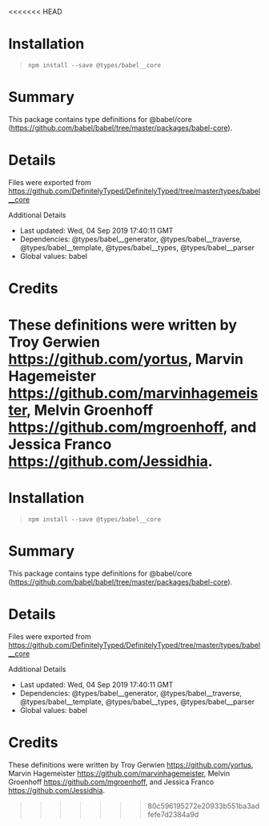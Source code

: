 <<<<<<< HEAD
# Installation
> `npm install --save @types/babel__core`

# Summary
This package contains type definitions for @babel/core (https://github.com/babel/babel/tree/master/packages/babel-core).

# Details
Files were exported from https://github.com/DefinitelyTyped/DefinitelyTyped/tree/master/types/babel__core

Additional Details
 * Last updated: Wed, 04 Sep 2019 17:40:11 GMT
 * Dependencies: @types/babel__generator, @types/babel__traverse, @types/babel__template, @types/babel__types, @types/babel__parser
 * Global values: babel

# Credits
These definitions were written by Troy Gerwien <https://github.com/yortus>, Marvin Hagemeister <https://github.com/marvinhagemeister>, Melvin Groenhoff <https://github.com/mgroenhoff>, and Jessica Franco <https://github.com/Jessidhia>.
=======
# Installation
> `npm install --save @types/babel__core`

# Summary
This package contains type definitions for @babel/core (https://github.com/babel/babel/tree/master/packages/babel-core).

# Details
Files were exported from https://github.com/DefinitelyTyped/DefinitelyTyped/tree/master/types/babel__core

Additional Details
 * Last updated: Wed, 04 Sep 2019 17:40:11 GMT
 * Dependencies: @types/babel__generator, @types/babel__traverse, @types/babel__template, @types/babel__types, @types/babel__parser
 * Global values: babel

# Credits
These definitions were written by Troy Gerwien <https://github.com/yortus>, Marvin Hagemeister <https://github.com/marvinhagemeister>, Melvin Groenhoff <https://github.com/mgroenhoff>, and Jessica Franco <https://github.com/Jessidhia>.
>>>>>>> 80c596195272e20933b551ba3adfefe7d2384a9d
